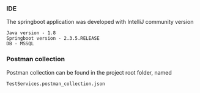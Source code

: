 ### IDE
The springboot application was developed with IntelliJ community version
```console
Java version - 1.8
Springboot version - 2.3.5.RELEASE
DB - MSSQL
```

### Postman collection
Postman collection can be found in the project root folder, named

```console
TestServices.postman_collection.json
```
